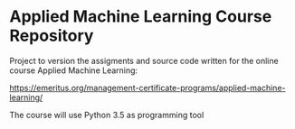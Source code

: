 # Applied Machine Learning Course Repository
Project to version the assigments and source code written for the online course Applied Machine Learning:

https://emeritus.org/management-certificate-programs/applied-machine-learning/

The course will use Python 3.5 as programming tool
